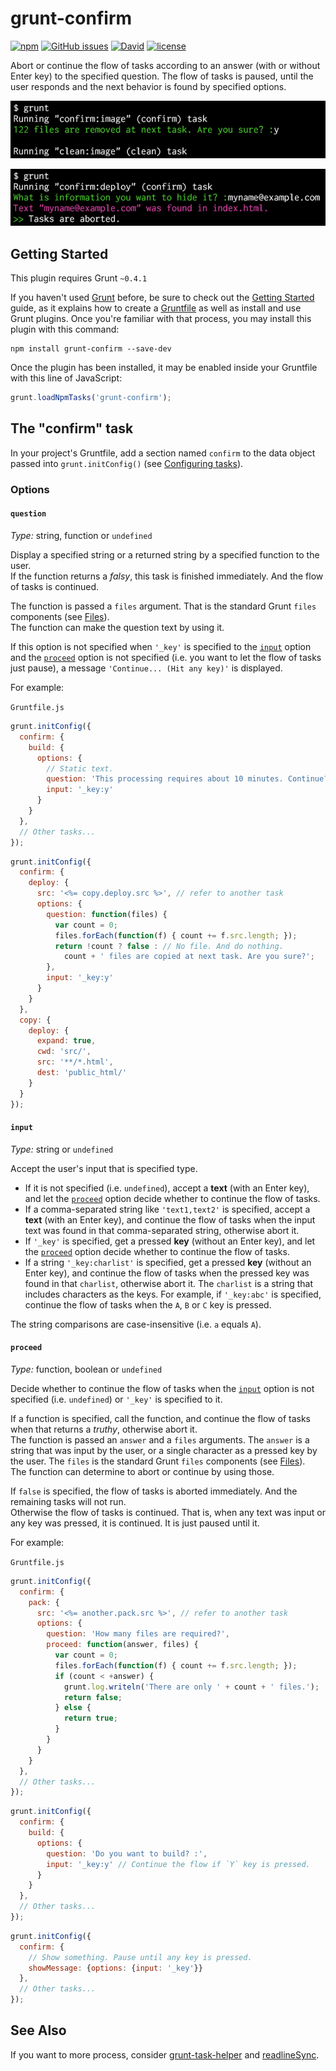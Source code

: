 # grunt-confirm

[![npm](https://img.shields.io/npm/v/grunt-confirm.svg)](https://www.npmjs.com/package/grunt-confirm) [![GitHub issues](https://img.shields.io/github/issues/anseki/grunt-confirm.svg)](https://github.com/anseki/grunt-confirm/issues) [![David](https://img.shields.io/david/anseki/grunt-confirm.svg)](package.json) [![license](https://img.shields.io/badge/license-MIT-blue.svg)](LICENSE)

Abort or continue the flow of tasks according to an answer (with or without Enter key) to the specified question. The flow of tasks is paused, until the user responds and the next behavior is found by specified options.

![sample](cl_01.png)

![sample](cl_02.png)

## Getting Started

This plugin requires Grunt `~0.4.1`

If you haven't used [Grunt](http://gruntjs.com/) before, be sure to check out the [Getting Started](http://gruntjs.com/getting-started) guide, as it explains how to create a [Gruntfile](http://gruntjs.com/sample-gruntfile) as well as install and use Grunt plugins. Once you're familiar with that process, you may install this plugin with this command:

```shell
npm install grunt-confirm --save-dev
```

Once the plugin has been installed, it may be enabled inside your Gruntfile with this line of JavaScript:

```js
grunt.loadNpmTasks('grunt-confirm');
```

## The "confirm" task

In your project's Gruntfile, add a section named `confirm` to the data object passed into `grunt.initConfig()` (see [Configuring tasks](http://gruntjs.com/configuring-tasks)).

### Options

#### `question`

*Type:* string, function or `undefined`

Display a specified string or a returned string by a specified function to the user.  
If the function returns a *falsy*, this task is finished immediately. And the flow of tasks is continued.

The function is passed a `files` argument. That is the standard Grunt `files` components (see [Files](http://gruntjs.com/configuring-tasks#files)).  
The function can make the question text by using it.

If this option is not specified when `'_key'` is specified to the [`input`](#input) option and the [`proceed`](#proceed) option is not specified (i.e. you want to let the flow of tasks just pause), a message `'Continue... (Hit any key)'` is displayed.

For example:

`Gruntfile.js`

```js
grunt.initConfig({
  confirm: {
    build: {
      options: {
        // Static text.
        question: 'This processing requires about 10 minutes. Continue?',
        input: '_key:y'
      }
    }
  },
  // Other tasks...
});
```

```js
grunt.initConfig({
  confirm: {
    deploy: {
      src: '<%= copy.deploy.src %>', // refer to another task
      options: {
        question: function(files) {
          var count = 0;
          files.forEach(function(f) { count += f.src.length; });
          return !count ? false : // No file. And do nothing.
            count + ' files are copied at next task. Are you sure?';
        },
        input: '_key:y'
      }
    }
  },
  copy: {
    deploy: {
      expand: true,
      cwd: 'src/',
      src: '**/*.html',
      dest: 'public_html/'
    }
  }
});
```

#### `input`

*Type:* string or `undefined`

Accept the user's input that is specified type.

* If it is not specified (i.e. `undefined`), accept a **text** (with an Enter key), and let the [`proceed`](#proceed) option decide whether to continue the flow of tasks.
* If a comma-separated string like `'text1,text2'` is specified, accept a **text** (with an Enter key), and continue the flow of tasks when the input text was found in that comma-separated string, otherwise abort it.
* If `'_key'` is specified, get a pressed **key** (without an Enter key), and let the [`proceed`](#proceed) option decide whether to continue the flow of tasks.
* If a string `'_key:charlist'` is specified, get a pressed **key** (without an Enter key), and continue the flow of tasks when the pressed key was found in that `charlist`, otherwise abort it. The `charlist` is a string that includes characters as the keys. For example, if `'_key:abc'` is specified, continue the flow of tasks when the `A`, `B` or `C` key is pressed.

The string comparisons are case-insensitive (i.e. `a` equals `A`).

#### `proceed`

*Type:* function, boolean or `undefined`

Decide whether to continue the flow of tasks when the [`input`](#input) option is not specified (i.e. `undefined`) or `'_key'` is specified to it.

If a function is specified, call the function, and continue the flow of tasks when that returns a *truthy*, otherwise abort it.  
The function is passed an `answer` and a `files` arguments. The `answer` is a string that was input by the user, or a single character as a pressed key by the user. The `files` is the standard Grunt `files` components (see [Files](http://gruntjs.com/configuring-tasks#files)).  
The function can determine to abort or continue by using those.

If `false` is specified, the flow of tasks is aborted immediately. And the remaining tasks will not run.  
Otherwise the flow of tasks is continued. That is, when any text was input or any key was pressed, it is continued. It is just paused until it.

For example:

`Gruntfile.js`

```js
grunt.initConfig({
  confirm: {
    pack: {
      src: '<%= another.pack.src %>', // refer to another task
      options: {
        question: 'How many files are required?',
        proceed: function(answer, files) {
          var count = 0;
          files.forEach(function(f) { count += f.src.length; });
          if (count < +answer) {
            grunt.log.writeln('There are only ' + count + ' files.');
            return false;
          } else {
            return true;
          }
        }
      }
    }
  },
  // Other tasks...
});
```

```js
grunt.initConfig({
  confirm: {
    build: {
      options: {
        question: 'Do you want to build? :',
        input: '_key:y' // Continue the flow if `Y` key is pressed.
      }
    }
  },
  // Other tasks...
});
```

```js
grunt.initConfig({
  confirm: {
    // Show something. Pause until any key is pressed.
    showMessage: {options: {input: '_key'}}
  },
  // Other tasks...
});
```

## See Also

If you want to more process, consider [grunt-task-helper](https://github.com/anseki/grunt-task-helper) and [readlineSync](https://github.com/anseki/readline-sync).
